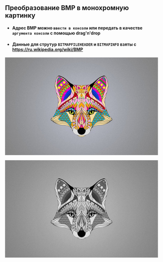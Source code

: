 Преобразование BMP в монохромную картинку
--------
- #### Адрес BMP можно `ввести в консоли` или передать в качестве `аргумента консоли` с помощью drag'n'drop
- #### Данные для струтур `BITMAPFILEHEADER` и `BITMAPINFO` взяты с <https://ru.wikipedia.org/wiki/BMP>

![BMP](image/fox.bmp)

![monochromeBMP](image/fox_new.bmp)
